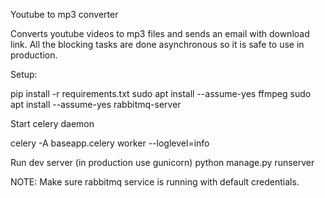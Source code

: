 Youtube to mp3 converter

Converts youtube videos to mp3 files and sends an email with download link.
All the blocking tasks are done asynchronous so it is safe to use in production.


Setup:

pip install -r requirements.txt
sudo apt install --assume-yes ffmpeg
sudo apt install --assume-yes rabbitmq-server

Start celery daemon

celery -A baseapp.celery worker --loglevel=info

Run dev server (in production use gunicorn)
python manage.py runserver

NOTE: Make sure rabbitmq service is running with default credentials.



